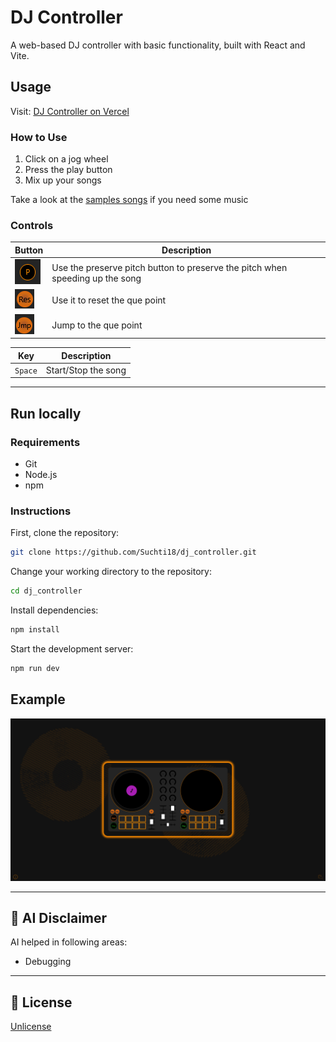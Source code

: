 # DJ Controller

A web-based DJ controller with basic functionality, built with React and Vite.

## Usage

Visit: [DJ Controller on Vercel](https://djcontroller.vercel.app)

### How to Use

1. Click on a jog wheel
2. Press the play button
3. Mix up your songs

Take a look at the [samples songs](./samples) if you need some music

### Controls

| Button                                          | Description                                                                   |
|-------------------------------------------------|-------------------------------------------------------------------------------|
| ![Pitch button Picture](./.github/PitchBtn.png) | Use the preserve pitch button to preserve the pitch when speeding up the song |
| ![Reset button Picture](./.github/ResetBtn.png) | Use it to reset the que point                                                 |
| ![Jump button Picture](./.github/JumpBtn.png)   | Jump to the que point                                                         |

| Key   | Description         |
|-------|---------------------|
| `Space` | Start/Stop the song |


---
## Run locally

### Requirements

- Git
- Node.js
- npm

### Instructions

First, clone the repository:
```bash
git clone https://github.com/Suchti18/dj_controller.git
```

Change your working directory to the repository:
```bash
cd dj_controller
```

Install dependencies:
```bash
npm install
```

Start the development server:
```bash
npm run dev
```

## Example
![Example Picture](./.github/Example.png)

---

## 🤖 AI Disclaimer

AI helped in following areas:
* Debugging

---

## 📜 License

[Unlicense](https://unlicense.org)
